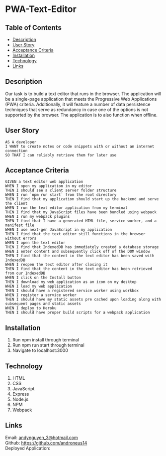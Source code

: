 # PWA-Text-Editor

## Table of Contents

- [Description](#description)
- [User Story](#user-story)
- [Acceptance Criteria](#acceptance-criteria)
- [Installation](#installation)
- [Technology](#technology)
- [Links](#links)

## Description

Our task is to build a text editor that runs in the browser. The application will be a single-page application that meets the Progressive Web Applications (PWA) criteria. Additionally, it will feature a number of data persistence techniques that serve as redundancy in case one of the options is not supported by the browser. The application is to also function when offline.

## User Story

    AS A developer
    I WANT to create notes or code snippets with or without an internet connection
    SO THAT I can reliably retrieve them for later use

## Acceptance Criteria

    GIVEN a text editor web application
    WHEN I open my application in my editor
    THEN I should see a client server folder structure
    WHEN I run `npm run start` from the root directory
    THEN I find that my application should start up the backend and serve the client
    WHEN I run the text editor application from my terminal
    THEN I find that my JavaScript files have been bundled using webpack
    WHEN I run my webpack plugins
    THEN I find that I have a generated HTML file, service worker, and a manifest file
    WHEN I use next-gen JavaScript in my application
    THEN I find that the text editor still functions in the browser without errors
    WHEN I open the text editor
    THEN I find that IndexedDB has immediately created a database storage
    WHEN I enter content and subsequently click off of the DOM window
    THEN I find that the content in the text editor has been saved with IndexedDB
    WHEN I reopen the text editor after closing it
    THEN I find that the content in the text editor has been retrieved from our IndexedDB
    WHEN I click on the Install button
    THEN I download my web application as an icon on my desktop
    WHEN I load my web application
    THEN I should have a registered service worker using workbox
    WHEN I register a service worker
    THEN I should have my static assets pre cached upon loading along with subsequent pages and static assets
    WHEN I deploy to Heroku
    THEN I should have proper build scripts for a webpack application

## Installation

1. Run npm install through terminal
2. Run npm run start through terminal
3. Navigate to localhost:3000

## Technology

1. HTML
2. CSS
3. JavaScript
4. Express
5. Node.js
6. NPM
7. Webpack

## Links

Email: andynguyen_3@hotmail.com <br />
Github: https://github.com/androneus14 <br />
Deployed Application: <br />
